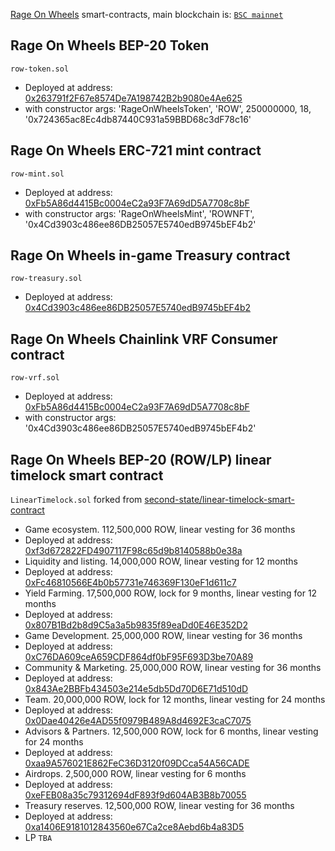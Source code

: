 [Rage On Wheels](https://row.game) smart-contracts, main blockchain is: [`BSC mainnet`](https://www.bnbchain.org/en/smartChain)

## Rage On Wheels BEP-20 Token

`row-token.sol`

- Deployed at address: [0x263791f2F67e8574De7A198742B2b9080e4Ae625](https://bscscan.com/address/0x263791f2F67e8574De7A198742B2b9080e4Ae625)
- with constructor args: 'RageOnWheelsToken', 'ROW', 250000000, 18, '0x724365ac8Ec4db87440C931a59BBD68c3dF78c16'


## Rage On Wheels ERC-721 mint contract

`row-mint.sol`

- Deployed at address: [0xFb5A86d4415Bc0004eC2a93F7A69dD5A7708c8bF](https://bscscan.com/address/0xfb5a86d4415bc0004ec2a93f7a69dd5a7708c8bf)
- with constructor args: 'RageOnWheelsMint', 'ROWNFT', '0x4Cd3903c486ee86DB25057E5740edB9745bEF4b2'


## Rage On Wheels in-game Treasury contract

`row-treasury.sol`

- Deployed at address: [0x4Cd3903c486ee86DB25057E5740edB9745bEF4b2](https://bscscan.com/address/0x4cd3903c486ee86db25057e5740edb9745bef4b2)


## Rage On Wheels Chainlink VRF Consumer contract

`row-vrf.sol`

- Deployed at address: [0xFb5A86d4415Bc0004eC2a93F7A69dD5A7708c8bF](https://bscscan.com/address/0xfb5a86d4415bc0004ec2a93f7a69dd5a7708c8bf)
- with constructor args: '0x4Cd3903c486ee86DB25057E5740edB9745bEF4b2'


## Rage On Wheels BEP-20 (ROW/LP) linear timelock smart contract

`LinearTimelock.sol` forked from [second-state/linear-timelock-smart-contract](https://github.com/second-state/linear-timelock-smart-contract/blob/main/LinearTimelock.sol)

- Game ecosystem. 112,500,000 ROW, linear vesting for 36 months
- Deployed at address: [0xf3d672822FD4907117F98c65d9b8140588b0e38a](https://bscscan.com/address/0xf3d672822fd4907117f98c65d9b8140588b0e38a)
- Liquidity and listing. 14,000,000 ROW, linear vesting for 12 months
- Deployed at address: [0xFc46810566E4b0b57731e746369F130eF1d611c7](https://bscscan.com/address/0xfc46810566e4b0b57731e746369f130ef1d611c7)
- Yield Farming. 17,500,000 ROW, lock for 9 months, linear vesting for 12 months
- Deployed at address: [0x807B1Bd2b8d9C5a3a5b9835f89eaDd0E46E352D2](https://bscscan.com/address/0x807b1bd2b8d9c5a3a5b9835f89eadd0e46e352d2)
- Game Development. 25,000,000 ROW, linear vesting for 36 months
- Deployed at address: [0xC76DA609ceA659CDF864df0bF95F693D3be70A89](https://bscscan.com/address/0xc76da609cea659cdf864df0bf95f693d3be70a89)
- Community & Marketing. 25,000,000 ROW, linear vesting for 36 months
- Deployed at address: [0x843Ae2BBFb434503e214e5db5Dd70D6E71d510dD](https://bscscan.com/address/0x843ae2bbfb434503e214e5db5dd70d6e71d510dd)
- Team. 20,000,000 ROW, lock for 12 months, linear vesting for 24 months
- Deployed at address: [0x0Dae40426e4AD55f0979B489A8d4692E3caC7075](https://bscscan.com/address/0x0dae40426e4ad55f0979b489a8d4692e3cac7075)
- Advisors & Partners. 12,500,000 ROW, lock for 6 months, linear vesting for 24 months
- Deployed at address: [0xaa9A576021E862FeC36D3120f09DCca54A56CADE](https://bscscan.com/address/0xaa9a576021e862fec36d3120f09dcca54a56cade)
- Airdrops. 2,500,000 ROW, linear vesting for 6 months
- Deployed at address: [0xeFEB08a35c79312694dF893f9d604AB3B8b70055](https://bscscan.com/address/0xefeb08a35c79312694df893f9d604ab3b8b70055)
- Treasury reserves. 12,500,000 ROW, linear vesting for 36 months
- Deployed at address: [0xa1406E9181012843560e67Ca2ce8Aebd6b4a83D5](https://bscscan.com/address/0xa1406e9181012843560e67ca2ce8aebd6b4a83d5)
- LP				`TBA`
